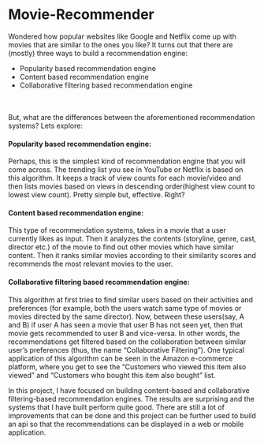 # Movie-Recommender

Wondered how popular websites like Google and Netflix come up with movies that are similar to the ones you like?
It turns out that there are (mostly) three ways to build a recommendation engine:

* Popularity based recommendation engine
* Content based recommendation engine
* Collaborative filtering based recommendation engine
<br>
<br>
But, what are the differences between the aforementioned recommendation systems? Lets explore:

#### Popularity based recommendation engine:
Perhaps, this is the simplest kind of recommendation engine that you will come across. The trending list you see in YouTube or Netflix is based on this algorithm. It keeps a track of view counts for each movie/video and then lists movies based on views in descending order(highest view count to lowest view count). Pretty simple but, effective. Right?
#### Content based recommendation engine:
This type of recommendation systems, takes in a movie that a user currently likes as input. Then it analyzes the contents (storyline, genre, cast, director etc.) of the movie to find out other movies which have similar content. Then it ranks similar movies according to their similarity scores and recommends the most relevant movies to the user.
#### Collaborative filtering based recommendation engine:
This algorithm at first tries to find similar users based on their activities and preferences (for example, both the users watch same type of movies or movies directed by the same director). Now, between these users(say, A and B) if user A has seen a movie that user B has not seen yet, then that movie gets recommended to user B and vice-versa. In other words, the recommendations get filtered based on the collaboration between similar user’s preferences (thus, the name “Collaborative Filtering”). One typical application of this algorithm can be seen in the Amazon e-commerce platform, where you get to see the “Customers who viewed this item also viewed” and “Customers who bought this item also bought” list.

In this project, I have focused on building content-based and collaborative filtering-based recommendation engines. The results are surprising and the systems that I have built perform quite good. There are still a lot of improvements that can be done and this project can be further used to build an api so that the recommendations can be displayed in a web or mobile application.  
